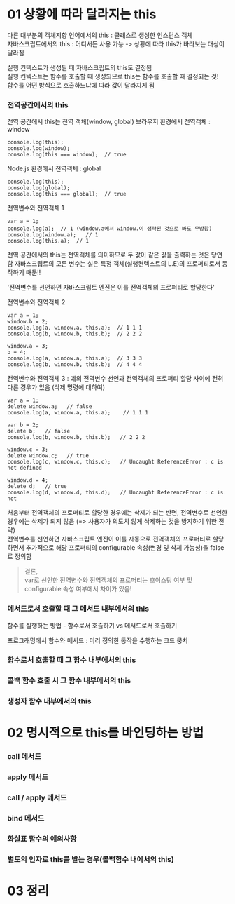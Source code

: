 # 01 상황에 따라 달라지는 this

다른 대부분의 객체지향 언어에서의 this : 클래스로 생성한 인스턴스 객체  
자바스크립트에서의 this : 어디서든 사용 가능 -> 상황에 따라 this가 바라보는 대상이 달라짐

실행 컨텍스트가 생성될 때 자바스크립트의 this도 결정됨  
실행 컨텍스트는 함수를 호출할 때 생성되므로 this는 함수를 호출할 때 결정되는 것!  
함수를 어떤 방식으로 호출하느냐에 따라 값이 달라지게 됨

### 전역공간에서의 this

전역 공간에서 this는 전역 객체(window, global)
브라우저 환경에서 전역객체 : window

```
console.log(this);
console.log(window);
console.log(this === window);  // true
```

Node.js 환경에서 전역객체 : global

```
console.log(this);
console.log(global);
console.log(this === global);  // true
```

전역변수와 전역객체 1

```
var a = 1;
console.log(a);  // 1 (window.a에서 window.이 생략된 것으로 봐도 무방함)
console.log(window.a);   // 1
console.log(this.a);  // 1
```

전역 공간에서의 this는 전역객체를 의미하므로 두 값이 같은 값을 출력하는 것은 당연함
자바스크립트의 모든 변수는 실은 특정 객체(실행컨텍스트의 L.E)의 프로퍼티로서 동작하기 때문!!

'전역변수를 선언하면 자바스크립트 엔진은 이를 전역객체의 프로퍼티로 할당한다'

전역변수와 전역객체 2

```
var a = 1;
window.b = 2;
console.log(a, window.a, this.a);  // 1 1 1
console.log(b, window.b, this.b);  // 2 2 2

window.a = 3;
b = 4;
console.log(a, window.a, this.a);  // 3 3 3
console.log(b, window.b, this.b);  // 4 4 4

```

전역변수와 전역객체 3 : 예외
전역변수 선언과 전역객체의 프로퍼티 할당 사이에 전혀 다른 경우가 있음 (삭제 명령에 대하여)

```
var a = 1;
delete window.a;   // false
console.log(a, window.a, this.a);    // 1 1 1
```

```
var b = 2;
delete b;   // false
console.log(b, window.b, this.b);   // 2 2 2
```

```
window.c = 3;
delete window.c;   // true
console.log(c, window.c, this.c);   // Uncaught ReferenceError : c is not defined
```

```
window.d = 4;
delete d;   // true
console.log(d, window.d, this.d);   // Uncaught ReferenceError : c is not
```

처음부터 전역객체의 프로퍼티로 할당한 경우에는 삭제가 되는 반면, 전역변수로 선언한 경우에는 삭제가 되지 않음 (=> 사용자가 의도치 않게 삭제하는 것을 방지하기 위한 전략)  
전역변수를 선언하면 자바스크립트 엔진이 이를 자동으로 전역객체의 프로퍼티로 할당하면서 추가적으로 해당 프로퍼티의 configurable 속성(변경 및 삭제 가능성)을 false로 정의함

> 결론,  
> var로 선언한 전역변수와 전역객체의 프로퍼티는 호이스팅 여부 및 configurable 속성 여부에서 차이가 있음!

### 메서드로서 호출할 때 그 메서드 내부에서의 this

함수를 실행하는 방법 - 함수로서 호출하기 vs 메서드로서 호출하기

프로그래밍에서 함수와 메서드 : 미리 정의한 동작을 수행하는 코드 뭉치

### 함수로서 호출할 때 그 함수 내부에서의 this

### 콜백 함수 호출 시 그 함수 내부에서의 this

### 생성자 함수 내부에서의 this

# 02 명시적으로 this를 바인딩하는 방법

### call 메서드

### apply 메서드

### call / apply 메서드

### bind 메서드

### 화살표 함수의 예외사항

### 별도의 인자로 this를 받는 경우(콜백함수 내에서의 this)

# 03 정리
